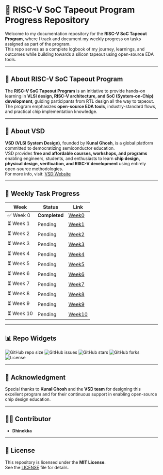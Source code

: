# 🚀 RISC-V SoC Tapeout Program Progress Repository

Welcome to my documentation repository for the **RISC-V SoC Tapeout Program**, where I track and document my weekly progress on tasks assigned as part of the program.  
This repo serves as a complete logbook of my journey, learnings, and outcomes while building towards a silicon tapeout using open-source EDA tools.

---

## 📖 About RISC-V SoC Tapeout Program
The **RISC-V SoC Tapeout Program** is an initiative to provide hands-on learning in **VLSI design, RISC-V architecture, and SoC (System-on-Chip) development**, guiding participants from RTL design all the way to tapeout.  
The program emphasizes **open-source EDA tools**, industry-standard flows, and practical chip implementation knowledge.

---

## 🏫 About VSD
**VSD (VLSI System Design)**, founded by **Kunal Ghosh**, is a global platform committed to democratizing semiconductor education.  
VSD provides **free and affordable courses, workshops, and programs** enabling engineers, students, and enthusiasts to learn **chip design, physical design, verification, and RISC-V development** using entirely open-source methodologies.  
For more info, visit: [VSD Website](https://www.vlsisystemdesign.com)

---

## 📅 Weekly Task Progress

| Week | Status | Link |
|------|--------|------|
| ✅ Week 0 | **Completed** | [Week0](./Week0/README.md) |
| ⏳ Week 1 | Pending | [Week1](./Week1/README.md) |
| ⏳ Week 2 | Pending | [Week2](./Week2/README.md) |
| ⏳ Week 3 | Pending | [Week3](./Week3/README.md) |
| ⏳ Week 4 | Pending | [Week4](./Week4/README.md) |
| ⏳ Week 5 | Pending | [Week5](./Week5/README.md) |
| ⏳ Week 6 | Pending | [Week6](./Week6/README.md) |
| ⏳ Week 7 | Pending | [Week7](./Week7/README.md) |
| ⏳ Week 8 | Pending | [Week8](./Week8/README.md) |
| ⏳ Week 9 | Pending | [Week9](./Week9/README.md) |
| ⏳ Week 10 | Pending | [Week10](./Week10/README.md) |

---

## 📊 Repo Widgets

![GitHub repo size](https://img.shields.io/github/repo-size/DhinekkaB/RISC-V-SOC-TAPEOUT_VSD?color=blue&style=for-the-badge)
![GitHub issues](https://img.shields.io/github/issues/DhinekkaB/RISC-V-SOC-TAPEOUT_VSD?style=for-the-badge&color=yellow)
![GitHub stars](https://img.shields.io/github/stars/DhinekkaB/RISC-V-SOC-TAPEOUT_VSD?style=for-the-badge&color=brightgreen)
![GitHub forks](https://img.shields.io/github/forks/DhinekkaB/RISC-V-SOC-TAPEOUT_VSD?style=for-the-badge&color=orange)
![License](https://img.shields.io/github/license/DhinekkaB/RISC-V-SOC-TAPEOUT_VSD?style=for-the-badge&color=red)

---

## 🙏 Acknowledgment
Special thanks to **Kunal Ghosh** and the **VSD team** for designing this excellent program and for their continuous support in enabling open-source chip design education.

---

## 👨‍💻 Contributor
- **Dhinekka**

---

## 📜 License
This repository is licensed under the **MIT License**.  
See the [LICENSE](./LICENSE) file for details.
